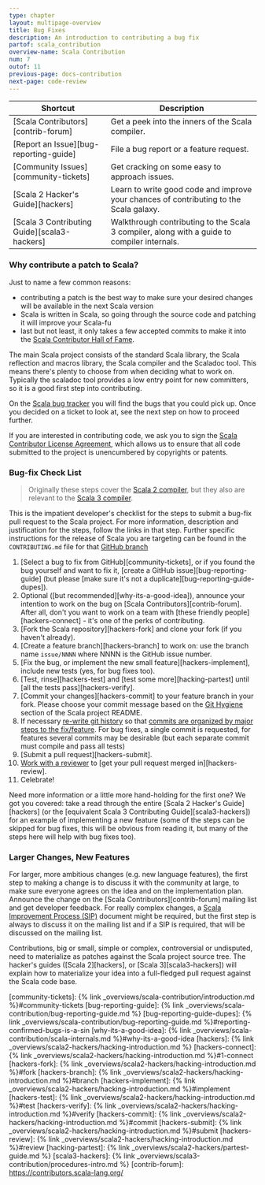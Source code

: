 ```yaml
---
type: chapter
layout: multipage-overview
title: Bug Fixes
description: An introduction to contributing a bug fix
partof: scala_contribution
overview-name: Scala Contribution
num: 7
outof: 11
previous-page: docs-contribution
next-page: code-review
---
```


| **Shortcut**                           | **Description** |
|----------------------------------------|-----------------|
| [Scala Contributors][contrib-forum]    | Get a peek into the inners of the Scala compiler. |
| [Report an Issue][bug-reporting-guide] | File a bug report or a feature request. |
| [Community Issues][community-tickets]  | Get cracking on some easy to approach issues. |
| [Scala 2 Hacker's Guide][hackers] | Learn to write good code and improve your chances of contributing to the Scala galaxy. |
| [Scala 3 Contributing Guide][scala3-hackers] | Walkthrough contributing to the Scala 3 compiler, along with a guide to compiler internals. |

### Why contribute a patch to Scala?

Just to name a few common reasons:

* contributing a patch is the best way to make sure your desired changes will be available in the next Scala version
* Scala is written in Scala, so going through the source code and patching it will improve your Scala-fu
* last but not least, it only takes a few accepted commits to make it into the [Scala Contributor Hall of Fame](https://github.com/scala/scala/contributors).

The main Scala project consists of the standard Scala library, the Scala reflection and macros library,
the Scala compiler and the Scaladoc tool. This means there's plenty to choose from when deciding what to work on.
Typically the scaladoc tool provides a low entry point for new committers, so it is a good first step into contributing.

On the [Scala bug tracker](https://github.com/scala/bug) you will find the bugs that you could pick up. Once you decided on a ticket to look at, see the next step on how to proceed further.

If you are interested in contributing code, we ask you to sign the
[Scala Contributor License Agreement](https://www.lightbend.com/contribute/cla/scala),
which allows us to ensure that all code submitted to the project is
unencumbered by copyrights or patents.

### Bug-fix Check List
> Originally these steps cover the [Scala 2 compiler](https://github.com/scala/scala), but they also are relevant to
> the [Scala 3 compiler](https://github.com/lampepfl/dotty).

This is the impatient developer's checklist for the steps to submit a bug-fix pull request to the Scala project. For more information, description and justification for the steps, follow the links in that step. Further specific instructions for the release of Scala you are targeting can be found in the `CONTRIBUTING.md` file for that [GitHub branch](https://github.com/scala/scala)

1. [Select a bug to fix from GitHub][community-tickets], or if you found the bug yourself and want to fix it, [create a GitHub issue][bug-reporting-guide] (but please
[make sure it's not a duplicate][bug-reporting-guide-dupes]).
2. Optional ([but recommended][why-its-a-good-idea]), announce your intention to work on the bug on
[Scala Contributors][contrib-forum]. After all, don't you want to work on a team with
[these friendly people][hackers-connect] - it's one of the perks of contributing.
3. [Fork the Scala repository][hackers-fork] and clone your fork (if you haven't already).
4. [Create a feature branch][hackers-branch] to work on: use the branch name `issue/NNNN` where NNNN is the GitHub issue number.
5. [Fix the bug, or implement the new small feature][hackers-implement], include new tests (yes, for bug fixes too).
6. [Test, rinse][hackers-test] and [test some more][hacking-partest] until [all the tests pass][hackers-verify].
7. [Commit your changes][hackers-commit] to your feature branch in your fork. Please choose your commit message based on the [Git Hygiene](https://github.com/scala/scala#user-content-git-hygiene) section of the Scala project README.
8. If necessary [re-write git history](https://git-scm.com/book/en/Git-Branching-Rebasing) so that [commits are organized by major steps to the fix/feature](
https://github.com/scala/scala#git-hygiene). For bug fixes, a single commit is requested, for features several commits may be desirable (but each separate commit must compile and pass all tests)
9. [Submit a pull request][hackers-submit].
10. [Work with a reviewer](https://github.com/scala/scala#reviewing) to [get your pull request merged in][hackers-review].
11. Celebrate!

Need more information or a little more hand-holding for the first one? We got you covered: take a read through the
entire [Scala 2 Hacker's Guide][hackers] (or the [equivalent Scala 3 Contributing Guide][scala3-hackers])
for an example of implementing a new feature
(some of the steps can be skipped for bug fixes, this will be obvious from reading it, but many of the steps here
will help with bug fixes too).

### Larger Changes, New Features

For larger, more ambitious changes (e.g. new language features), the first step to making a change is to discuss it with the community at large, to make sure everyone agrees on the idea
and on the implementation plan. Announce the change
on the [Scala Contributors][contrib-forum] mailing list and get developer feedback. For really complex changes, a [Scala Improvement Process (SIP)](https://docs.scala-lang.org/sips/) document might be required, but the first step is always to discuss it on the mailing list and if a SIP is required, that will be discussed on the mailing list.

Contributions, big or small, simple or complex, controversial or undisputed, need to materialize as patches against
the Scala project source tree. The hacker's guides ([Scala 2][hackers], or [Scala 3][scala3-hackers]) will explain
how to materialize your idea into a full-fledged pull request against the Scala code base.

[community-tickets]: {% link _overviews/scala-contribution/introduction.md %}#community-tickets
[bug-reporting-guide]: {% link _overviews/scala-contribution/bug-reporting-guide.md %}
[bug-reporting-guide-dupes]: {% link _overviews/scala-contribution/bug-reporting-guide.md %}#reporting-confirmed-bugs-is-a-sin
[why-its-a-good-idea]: {% link _overviews/scala-contribution/scala-internals.md %}#why-its-a-good-idea
[hackers]: {% link _overviews/scala2-hackers/hacking-introduction.md %}
[hackers-connect]: {% link _overviews/scala2-hackers/hacking-introduction.md %}#1-connect
[hackers-fork]: {% link _overviews/scala2-hackers/hacking-introduction.md %}#fork
[hackers-branch]: {% link _overviews/scala2-hackers/hacking-introduction.md %}#branch
[hackers-implement]: {% link _overviews/scala2-hackers/hacking-introduction.md %}#implement
[hackers-test]: {% link _overviews/scala2-hackers/hacking-introduction.md %}#test
[hackers-verify]: {% link _overviews/scala2-hackers/hacking-introduction.md %}#verify
[hackers-commit]: {% link _overviews/scala2-hackers/hacking-introduction.md %}#commit
[hackers-submit]: {% link _overviews/scala2-hackers/hacking-introduction.md %}#submit
[hackers-review]: {% link _overviews/scala2-hackers/hacking-introduction.md %}#review
[hacking-partest]: {% link _overviews/scala2-hackers/partest-guide.md %}
[scala3-hackers]: {% link _overviews/scala3-contribution/procedures-intro.md %}
[contrib-forum]: https://contributors.scala-lang.org/
